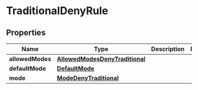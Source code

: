 # TraditionalDenyRule

## Properties
Name | Type | Description | Notes
------------ | ------------- | ------------- | -------------
**allowedModes** | [**AllowedModesDenyTraditional**](AllowedModesDenyTraditional.md) |  | 
**defaultMode** | [**DefaultMode**](DefaultMode.md) |  | 
**mode** | [**ModeDenyTraditional**](ModeDenyTraditional.md) |  | 
